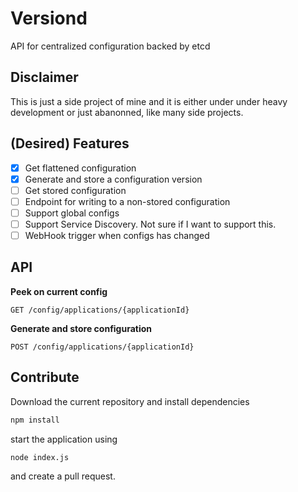# Versiond

API for centralized configuration backed by etcd

## Disclaimer

This is just a side project of mine and it is either under under heavy
development or just abanonned, like many side projects.

## (Desired) Features
  * [x] Get flattened configuration
  * [x] Generate and store a configuration version
  * [ ] Get stored configuration
  * [ ] Endpoint for writing to a non-stored configuration
  * [ ] Support global configs
  * [ ] Support Service Discovery. Not sure if I want to
  support this.
  * [ ] WebHook trigger when configs has changed

## API

**Peek on current config**
```
GET /config/applications/{applicationId}
```

**Generate and store configuration**
```
POST /config/applications/{applicationId}
```


## Contribute

Download the current repository and install dependencies

```sh
npm install
```

start the application using

```
node index.js
```

and create a pull request.

